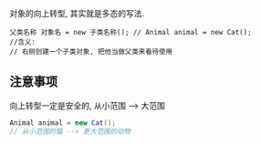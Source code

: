 对象的向上转型, 其实就是多态的写法.

```
父类名称 对象名 = new 子类名称(); // Animal animal = new Cat();
//含义:
// 右侧创建一个子类对象, 把他当做父类来看待使用
```

## 注意事项

向上转型一定是安全的, 从小范围 --> 大范围

```java
Animal animal = new Cat();
// 从小范围的猫 --> 更大范围的动物

```

